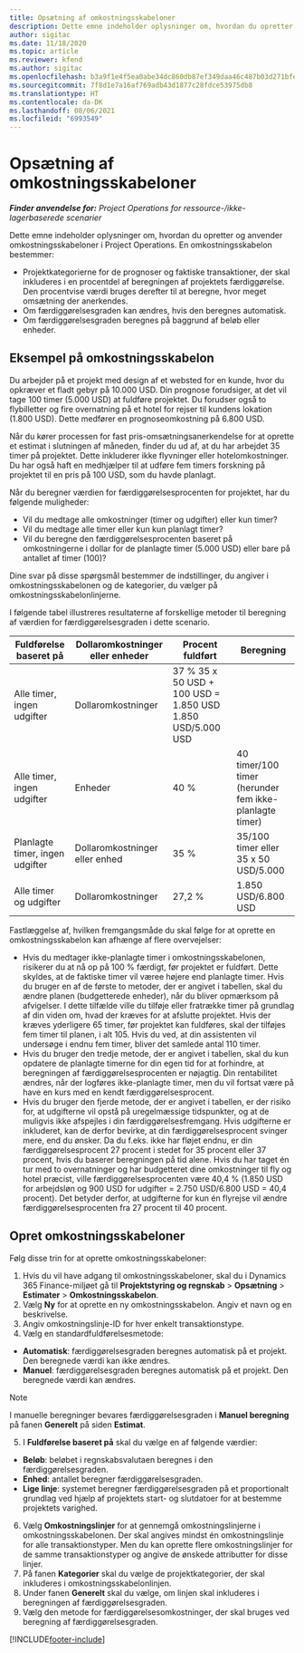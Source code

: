 ```yaml
---
title: Opsætning af omkostningsskabeloner
description: Dette emne indeholder oplysninger om, hvordan du opretter og anvender omkostningsskabeloner i Project Operations.
author: sigitac
ms.date: 11/18/2020
ms.topic: article
ms.reviewer: kfend
ms.author: sigitac
ms.openlocfilehash: b3a9f1e4f5ea0abe34dc860db87ef349daa46c487b03d271bfe207868c521f39
ms.sourcegitcommit: 7f8d1e7a16af769adb43d1877c28fdce53975db8
ms.translationtype: HT
ms.contentlocale: da-DK
ms.lasthandoff: 08/06/2021
ms.locfileid: "6993549"
---
```

# <a name="set-up-cost-templates"></a>Opsætning af omkostningsskabeloner

_**Finder anvendelse for:** Project Operations for ressource-/ikke-lagerbaserede scenarier_


Dette emne indeholder oplysninger om, hvordan du opretter og anvender omkostningsskabeloner i Project Operations. En omkostningsskabelon bestemmer:

- Projektkategorierne for de prognoser og faktiske transaktioner, der skal inkluderes i en procentdel af beregningen af projektets færdiggørelse. Den procentvise værdi bruges derefter til at beregne, hvor meget omsætning der anerkendes.
- Om færdiggørelsesgraden kan ændres, hvis den beregnes automatisk.
- Om færdiggørelsesgraden beregnes på baggrund af beløb eller enheder.

## <a name="cost-template-example"></a>Eksempel på omkostningsskabelon

Du arbejder på et projekt med design af et websted for en kunde, hvor du opkræver et fladt gebyr på 10.000 USD. Din prognose forudsiger, at det vil tage 100 timer (5.000 USD) at fuldføre projektet. Du forudser også to flybilletter og fire overnatning på et hotel for rejser til kundens lokation (1.800 USD). Dette medfører en prognoseomkostning på 6.800 USD.

Når du kører processen for fast pris-omsætningsanerkendelse for at oprette et estimat i slutningen af måneden, finder du ud af, at du har arbejdet 35 timer på projektet. Dette inkluderer ikke flyvninger eller hotelomkostninger. Du har også haft en medhjælper til at udføre fem timers forskning på projektet til en pris på 100 USD, som du havde planlagt.

Når du beregner værdien for færdiggørelsesprocenten for projektet, har du følgende muligheder:

- Vil du medtage alle omkostninger (timer og udgifter) eller kun timer?
- Vil du medtage alle timer eller kun kun planlagt timer?
- Vil du beregne den færdiggørelsesprocenten baseret på omkostningerne i dollar for de planlagte timer (5.000 USD) eller bare på antallet af timer (100)?

Dine svar på disse spørgsmål bestemmer de indstillinger, du angiver i omkostningsskabelonen og de kategorier, du vælger på omkostningsskabelonlinjerne.

I følgende tabel illustreres resultaterne af forskellige metoder til beregning af værdien for færdiggørelsesgraden i dette scenario.

| Fuldførelse baseret på | Dollaromkostninger eller enheder | Procent fuldført | Beregning |
| --- | --- | --- | --- |
| Alle timer, ingen udgifter | Dollaromkostninger | 37 % 35 x 50 USD + 100 USD = 1.850 USD 1.850 USD/5.000 USD |
| Alle timer, ingen udgifter | Enheder | 40 % | 40 timer/100 timer (herunder fem ikke-planlagte timer) |
| Planlagte timer, ingen udgifter | Dollaromkostninger eller enhed | 35 % | 35/100 timer eller 35 x 50 USD/5.000 |
| Alle timer og udgifter | Dollaromkostninger | 27,2 % | 1.850 USD/6.800 USD |

Fastlæggelse af, hvilken fremgangsmåde du skal følge for at oprette en omkostningsskabelon kan afhænge af flere overvejelser:

- Hvis du medtager ikke-planlagte timer i omkostningsskabelonen, risikerer du at nå op på 100 % færdigt, før projektet er fuldført. Dette skyldes, at de faktiske timer vil væree højere end planlagte timer. Hvis du bruger en af de første to metoder, der er angivet i tabellen, skal du ændre planen (budgetterede enheder), når du bliver opmærksom på afvigelser. I dette tilfælde ville du tilføje eller fratrække timer på grundlag af din viden om, hvad der kræves for at afslutte projektet. Hvis der kræves yderligere 65 timer, før projektet kan fuldføres, skal der tilføjes fem timer til planen, i alt 105. Hvis du ved, at din assistenten vil undersøge i endnu fem timer, bliver det samlede antal 110 timer.
- Hvis du bruger den tredje metode, der er angivet i tabellen, skal du kun opdatere de planlagte timerne for din egen tid for at forhindre, at beregningen af færdiggørelsesprocenten er nøjagtig. Din rentabilitet ændres, når der logføres ikke-planlagte timer, men du vil fortsat være på have en kurs med en kendt færdiggørelsesprocent.
- Hvis du bruger den fjerde metode, der er angivet i tabellen, er der risiko for, at udgifterne vil opstå på uregelmæssige tidspunkter, og at de muligvis ikke afspejles i din færdiggørelsesfremgang. Hvis udgifterne er inkluderet, kan de derfor bevirke, at din færdiggørelsesprocent svinger mere, end du ønsker. Da du f.eks. ikke har fløjet endnu, er din færdiggørelsesprocent 27 procent i stedet for 35 procent eller 37 procent, hvis du baserer beregningen på tid alene. Hvis du har taget én tur med to overnatninger og har budgetteret dine omkostninger til fly og hotel præcist, ville færdiggørelsesprocenten være 40,4 % (1.850 USD for arbejdsløn og 900 USD for udgifter = 2.750 USD/6.800 USD = 40,4 procent). Det betyder derfor, at udgifterne for kun én flyrejse vil ændre færdiggørelsesprocenten fra 27 procent til 40 procent.

## <a name="create-cost-templates"></a>Opret omkostningsskabeloner
Følg disse trin for at oprette omkostningsskabeloner:

1. Hvis du vil have adgang til omkostningsskabeloner, skal du i Dynamics 365 Finance-miljøet gå til **Projektstyring og regnskab** > **Opsætning** > **Estimater** > **Omkostningsskabelon**.
2. Vælg **Ny** for at oprette en ny omkostningsskabelon. Angiv et navn og en beskrivelse.
3. Angiv omkostningslinje-ID for hver enkelt transaktionstype.
4. Vælg en standardfuldførelsesmetode:

  - **Automatisk**: færdiggørelsesgraden beregnes automatisk på et projekt. Den beregnede værdi kan ikke ændres.
  - **Manuel**: færdiggørelsesgraden beregnes automatisk på et projekt. Den beregnede værdi kan ændres.

  > [!NOTE]
  > I manuelle beregninger bevares færdiggørelsesgraden i **Manuel beregning** på fanen **Generelt** på siden **Estimat**.

5. I **Fuldførelse baseret på** skal du vælge en af følgende værdier:

  - **Beløb**: beløbet i regnskabsvalutaen beregnes i den færdiggørelsesgraden.
  - **Enhed**: antallet beregner færdiggørelsesgraden.
  - **Lige linje**: systemet beregner færdiggørelsesgraden på et proportionalt grundlag ved hjælp af projektets start- og slutdatoer for at bestemme projektets varighed.

6. Vælg **Omkostningslinjer** for at gennemgå omkostningslinjerne i omkostningsskabelonen. Der skal angives mindst én omkostningslinje for alle transaktionstyper. Men du kan oprette flere omkostningslinjer for de samme transaktionstyper og angive de ønskede attributter for disse linjer.
7. På fanen **Kategorier** skal du vælge de projektkategorier, der skal inkluderes i omkostningsskabelonlinjen.
8. Under fanen **Generelt** skal du vælge, om linjen skal inkluderes i beregningen af færdiggørelsesgraden.
9. Vælg den metode for færdiggørelsesomkostninger, der skal bruges ved beregning af færdiggørelsesgraden.


[!INCLUDE[footer-include](../includes/footer-banner.md)]